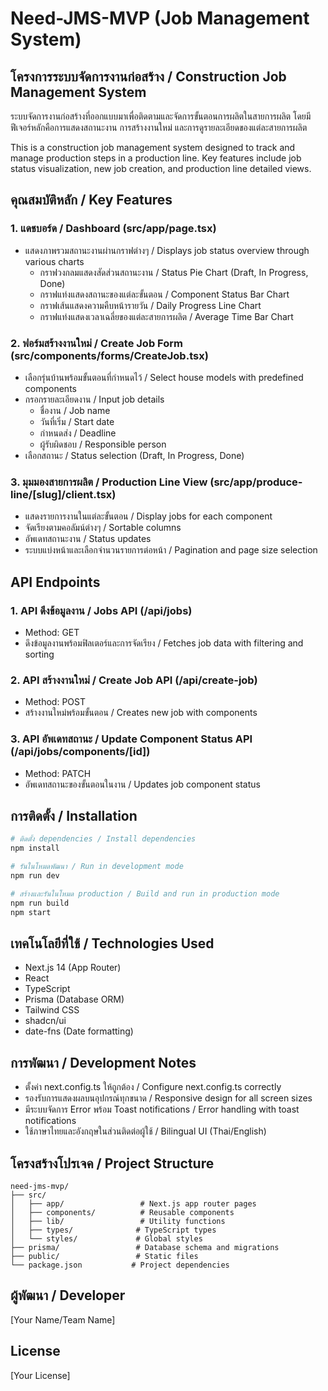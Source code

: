 # Need-JMS-MVP (Job Management System)

## โครงการระบบจัดการงานก่อสร้าง / Construction Job Management System
ระบบจัดการงานก่อสร้างที่ออกแบบมาเพื่อติดตามและจัดการขั้นตอนการผลิตในสายการผลิต โดยมีฟีเจอร์หลักคือการแสดงสถานะงาน การสร้างงานใหม่ และการดูรายละเอียดของแต่ละสายการผลิต

This is a construction job management system designed to track and manage production steps in a production line. Key features include job status visualization, new job creation, and production line detailed views.

## คุณสมบัติหลัก / Key Features

### 1. แดชบอร์ด / Dashboard (src/app/page.tsx)
- แสดงภาพรวมสถานะงานผ่านกราฟต่างๆ / Displays job status overview through various charts
  - กราฟวงกลมแสดงสัดส่วนสถานะงาน / Status Pie Chart (Draft, In Progress, Done)
  - กราฟแท่งแสดงสถานะของแต่ละขั้นตอน / Component Status Bar Chart
  - กราฟเส้นแสดงความคืบหน้ารายวัน / Daily Progress Line Chart
  - กราฟแท่งแสดงเวลาเฉลี่ยของแต่ละสายการผลิต / Average Time Bar Chart

### 2. ฟอร์มสร้างงานใหม่ / Create Job Form (src/components/forms/CreateJob.tsx)
- เลือกรุ่นบ้านพร้อมขั้นตอนที่กำหนดไว้ / Select house models with predefined components
- กรอกรายละเอียดงาน / Input job details
  - ชื่องาน / Job name
  - วันที่เริ่ม / Start date
  - กำหนดส่ง / Deadline
  - ผู้รับผิดชอบ / Responsible person
- เลือกสถานะ / Status selection (Draft, In Progress, Done)

### 3. มุมมองสายการผลิต / Production Line View (src/app/produce-line/[slug]/client.tsx)
- แสดงรายการงานในแต่ละขั้นตอน / Display jobs for each component
- จัดเรียงตามคอลัมน์ต่างๆ / Sortable columns
- อัพเดทสถานะงาน / Status updates
- ระบบแบ่งหน้าและเลือกจำนวนรายการต่อหน้า / Pagination and page size selection

## API Endpoints

### 1. API ดึงข้อมูลงาน / Jobs API (/api/jobs)
- Method: GET
- ดึงข้อมูลงานพร้อมฟิลเตอร์และการจัดเรียง / Fetches job data with filtering and sorting

### 2. API สร้างงานใหม่ / Create Job API (/api/create-job)
- Method: POST
- สร้างงานใหม่พร้อมขั้นตอน / Creates new job with components

### 3. API อัพเดทสถานะ / Update Component Status API (/api/jobs/components/[id])
- Method: PATCH
- อัพเดทสถานะของขั้นตอนในงาน / Updates job component status

## การติดตั้ง / Installation

```bash
# ติดตั้ง dependencies / Install dependencies
npm install

# รันในโหมดพัฒนา / Run in development mode
npm run dev

# สร้างและรันในโหมด production / Build and run in production mode
npm run build
npm start
```

## เทคโนโลยีที่ใช้ / Technologies Used
- Next.js 14 (App Router)
- React
- TypeScript
- Prisma (Database ORM)
- Tailwind CSS
- shadcn/ui
- date-fns (Date formatting)

## การพัฒนา / Development Notes
- ตั้งค่า next.config.ts ให้ถูกต้อง / Configure next.config.ts correctly
- รองรับการแสดงผลบนอุปกรณ์ทุกขนาด / Responsive design for all screen sizes
- มีระบบจัดการ Error พร้อม Toast notifications / Error handling with toast notifications
- ใช้ภาษาไทยและอังกฤษในส่วนติดต่อผู้ใช้ / Bilingual UI (Thai/English)

## โครงสร้างโปรเจค / Project Structure
```
need-jms-mvp/
├── src/
│   ├── app/                 # Next.js app router pages
│   ├── components/          # Reusable components
│   ├── lib/                 # Utility functions
│   ├── types/              # TypeScript types
│   └── styles/             # Global styles
├── prisma/                 # Database schema and migrations
├── public/                 # Static files
└── package.json           # Project dependencies
```

## ผู้พัฒนา / Developer
[Your Name/Team Name]

## License
[Your License]